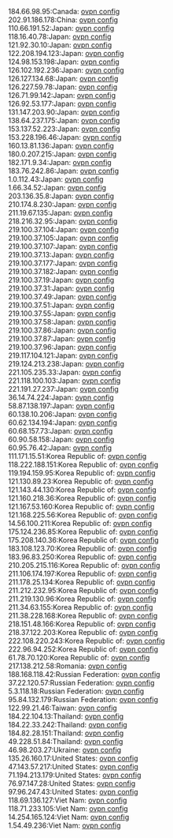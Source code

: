 184.66.98.95:Canada: [ovpn config](vpn/184_66_98_95.ovpn)  
202.91.186.178:China: [ovpn config](vpn/202_91_186_178.ovpn)  
110.66.191.52:Japan: [ovpn config](vpn/110_66_191_52.ovpn)  
118.16.40.78:Japan: [ovpn config](vpn/118_16_40_78.ovpn)  
121.92.30.10:Japan: [ovpn config](vpn/121_92_30_10.ovpn)  
122.208.194.123:Japan: [ovpn config](vpn/122_208_194_123.ovpn)  
124.98.153.198:Japan: [ovpn config](vpn/124_98_153_198.ovpn)  
126.102.192.236:Japan: [ovpn config](vpn/126_102_192_236.ovpn)  
126.127.134.68:Japan: [ovpn config](vpn/126_127_134_68.ovpn)  
126.227.59.78:Japan: [ovpn config](vpn/126_227_59_78.ovpn)  
126.71.99.142:Japan: [ovpn config](vpn/126_71_99_142.ovpn)  
126.92.53.177:Japan: [ovpn config](vpn/126_92_53_177.ovpn)  
131.147.203.90:Japan: [ovpn config](vpn/131_147_203_90.ovpn)  
138.64.237.175:Japan: [ovpn config](vpn/138_64_237_175.ovpn)  
153.137.52.223:Japan: [ovpn config](vpn/153_137_52_223.ovpn)  
153.228.196.46:Japan: [ovpn config](vpn/153_228_196_46.ovpn)  
160.13.81.136:Japan: [ovpn config](vpn/160_13_81_136.ovpn)  
180.0.207.215:Japan: [ovpn config](vpn/180_0_207_215.ovpn)  
182.171.9.34:Japan: [ovpn config](vpn/182_171_9_34.ovpn)  
183.76.242.86:Japan: [ovpn config](vpn/183_76_242_86.ovpn)  
1.0.112.43:Japan: [ovpn config](vpn/1_0_112_43.ovpn)  
1.66.34.52:Japan: [ovpn config](vpn/1_66_34_52.ovpn)  
203.136.35.8:Japan: [ovpn config](vpn/203_136_35_8.ovpn)  
210.174.8.230:Japan: [ovpn config](vpn/210_174_8_230.ovpn)  
211.19.67.135:Japan: [ovpn config](vpn/211_19_67_135.ovpn)  
218.216.32.95:Japan: [ovpn config](vpn/218_216_32_95.ovpn)  
219.100.37.104:Japan: [ovpn config](vpn/219_100_37_104.ovpn)  
219.100.37.105:Japan: [ovpn config](vpn/219_100_37_105.ovpn)  
219.100.37.107:Japan: [ovpn config](vpn/219_100_37_107.ovpn)  
219.100.37.13:Japan: [ovpn config](vpn/219_100_37_13.ovpn)  
219.100.37.177:Japan: [ovpn config](vpn/219_100_37_177.ovpn)  
219.100.37.182:Japan: [ovpn config](vpn/219_100_37_182.ovpn)  
219.100.37.19:Japan: [ovpn config](vpn/219_100_37_19.ovpn)  
219.100.37.31:Japan: [ovpn config](vpn/219_100_37_31.ovpn)  
219.100.37.49:Japan: [ovpn config](vpn/219_100_37_49.ovpn)  
219.100.37.51:Japan: [ovpn config](vpn/219_100_37_51.ovpn)  
219.100.37.55:Japan: [ovpn config](vpn/219_100_37_55.ovpn)  
219.100.37.58:Japan: [ovpn config](vpn/219_100_37_58.ovpn)  
219.100.37.86:Japan: [ovpn config](vpn/219_100_37_86.ovpn)  
219.100.37.87:Japan: [ovpn config](vpn/219_100_37_87.ovpn)  
219.100.37.96:Japan: [ovpn config](vpn/219_100_37_96.ovpn)  
219.117.104.121:Japan: [ovpn config](vpn/219_117_104_121.ovpn)  
219.124.213.238:Japan: [ovpn config](vpn/219_124_213_238.ovpn)  
221.105.235.33:Japan: [ovpn config](vpn/221_105_235_33.ovpn)  
221.118.100.103:Japan: [ovpn config](vpn/221_118_100_103.ovpn)  
221.191.27.237:Japan: [ovpn config](vpn/221_191_27_237.ovpn)  
36.14.74.224:Japan: [ovpn config](vpn/36_14_74_224.ovpn)  
58.87.138.197:Japan: [ovpn config](vpn/58_87_138_197.ovpn)  
60.138.10.206:Japan: [ovpn config](vpn/60_138_10_206.ovpn)  
60.62.134.194:Japan: [ovpn config](vpn/60_62_134_194.ovpn)  
60.68.157.73:Japan: [ovpn config](vpn/60_68_157_73.ovpn)  
60.90.58.158:Japan: [ovpn config](vpn/60_90_58_158.ovpn)  
60.95.76.42:Japan: [ovpn config](vpn/60_95_76_42.ovpn)  
111.171.15.51:Korea Republic of: [ovpn config](vpn/111_171_15_51.ovpn)  
118.222.188.151:Korea Republic of: [ovpn config](vpn/118_222_188_151.ovpn)  
119.194.159.95:Korea Republic of: [ovpn config](vpn/119_194_159_95.ovpn)  
121.130.89.23:Korea Republic of: [ovpn config](vpn/121_130_89_23.ovpn)  
121.143.44.130:Korea Republic of: [ovpn config](vpn/121_143_44_130.ovpn)  
121.160.218.36:Korea Republic of: [ovpn config](vpn/121_160_218_36.ovpn)  
121.167.53.160:Korea Republic of: [ovpn config](vpn/121_167_53_160.ovpn)  
121.168.225.56:Korea Republic of: [ovpn config](vpn/121_168_225_56.ovpn)  
14.56.100.211:Korea Republic of: [ovpn config](vpn/14_56_100_211.ovpn)  
175.124.236.85:Korea Republic of: [ovpn config](vpn/175_124_236_85.ovpn)  
175.208.140.36:Korea Republic of: [ovpn config](vpn/175_208_140_36.ovpn)  
183.108.123.70:Korea Republic of: [ovpn config](vpn/183_108_123_70.ovpn)  
183.96.83.250:Korea Republic of: [ovpn config](vpn/183_96_83_250.ovpn)  
210.205.215.116:Korea Republic of: [ovpn config](vpn/210_205_215_116.ovpn)  
211.106.174.197:Korea Republic of: [ovpn config](vpn/211_106_174_197.ovpn)  
211.178.25.134:Korea Republic of: [ovpn config](vpn/211_178_25_134.ovpn)  
211.212.232.95:Korea Republic of: [ovpn config](vpn/211_212_232_95.ovpn)  
211.219.130.96:Korea Republic of: [ovpn config](vpn/211_219_130_96.ovpn)  
211.34.63.155:Korea Republic of: [ovpn config](vpn/211_34_63_155.ovpn)  
211.38.228.168:Korea Republic of: [ovpn config](vpn/211_38_228_168.ovpn)  
218.151.48.166:Korea Republic of: [ovpn config](vpn/218_151_48_166.ovpn)  
218.37.122.203:Korea Republic of: [ovpn config](vpn/218_37_122_203.ovpn)  
222.108.220.243:Korea Republic of: [ovpn config](vpn/222_108_220_243.ovpn)  
222.96.94.252:Korea Republic of: [ovpn config](vpn/222_96_94_252.ovpn)  
61.78.70.120:Korea Republic of: [ovpn config](vpn/61_78_70_120.ovpn)  
217.138.212.58:Romania: [ovpn config](vpn/217_138_212_58.ovpn)  
188.168.118.42:Russian Federation: [ovpn config](vpn/188_168_118_42.ovpn)  
37.22.120.57:Russian Federation: [ovpn config](vpn/37_22_120_57.ovpn)  
5.3.118.18:Russian Federation: [ovpn config](vpn/5_3_118_18.ovpn)  
95.84.132.179:Russian Federation: [ovpn config](vpn/95_84_132_179.ovpn)  
122.99.21.46:Taiwan: [ovpn config](vpn/122_99_21_46.ovpn)  
184.22.104.13:Thailand: [ovpn config](vpn/184_22_104_13.ovpn)  
184.22.33.242:Thailand: [ovpn config](vpn/184_22_33_242.ovpn)  
184.82.28.151:Thailand: [ovpn config](vpn/184_82_28_151.ovpn)  
49.228.51.84:Thailand: [ovpn config](vpn/49_228_51_84.ovpn)  
46.98.203.27:Ukraine: [ovpn config](vpn/46_98_203_27.ovpn)  
135.26.160.17:United States: [ovpn config](vpn/135_26_160_17.ovpn)  
47.143.57.217:United States: [ovpn config](vpn/47_143_57_217.ovpn)  
71.194.213.179:United States: [ovpn config](vpn/71_194_213_179.ovpn)  
76.97.147.28:United States: [ovpn config](vpn/76_97_147_28.ovpn)  
97.96.247.43:United States: [ovpn config](vpn/97_96_247_43.ovpn)  
118.69.136.127:Viet Nam: [ovpn config](vpn/118_69_136_127.ovpn)  
118.71.233.105:Viet Nam: [ovpn config](vpn/118_71_233_105.ovpn)  
14.254.165.124:Viet Nam: [ovpn config](vpn/14_254_165_124.ovpn)  
1.54.49.236:Viet Nam: [ovpn config](vpn/1_54_49_236.ovpn)  
